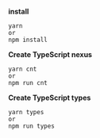 **install**

```
yarn
or
npm install
```

**Create TypeScript nexus**

```
yarn cnt
or
npm run cnt
```

**Create TypeScript types**

```
yarn types
or
npm run types
```
